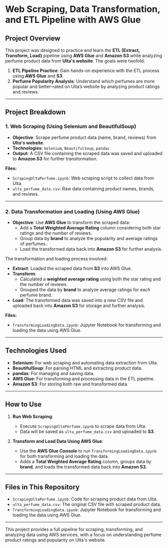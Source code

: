 # Web Scraping, Data Transformation, and ETL Pipeline with AWS Glue

## Project Overview

This project was designed to practice and learn the **ETL (Extract, Transform, Load)** pipeline using **AWS Glue** and **Amazon S3** while analyzing perfume product data from **Ulta's website**. The goals were twofold:

1. **ETL Pipeline Practice**: Gain hands-on experience with the ETL process using **AWS Glue** and **S3**.
2. **Perfume Popularity Analysis**: Understand which perfumes are more popular and better-rated on Ulta’s website by analyzing product ratings and reviews.

---

## Project Breakdown

### 1. Web Scraping (Using Selenium and BeautifulSoup)

- **Objective**: Scrape perfume product data (name, brand, reviews) from **Ulta's website**.
- **Technologies**: `Selenium`, `BeautifulSoup`, `pandas`
- **Output**: A CSV file containing the scraped data was saved and uploaded to **Amazon S3** for further transformation.

**Files:**
- `ScrapingUltaPerfume.ipynb`: Web scraping script to collect data from Ulta.
- `ulta_perfume_data.csv`: Raw data containing product names, brands, and reviews.

---

### 2. Data Transformation and Loading (Using AWS Glue)

- **Objective**: Use **AWS Glue** to transform the scraped data:
  - Add a **Total Weighted Average Rating** column considering both star ratings and the number of reviews.
  - Group data by **brand** to analyze the popularity and average ratings of perfumes.
  - Load the transformed data back into **Amazon S3** for further analysis.

The transformation and loading process involved:
- **Extract**: Loaded the scraped data from **S3** into AWS Glue.
- **Transform**: 
  - Calculated a **weighted average rating** using both the star rating and the number of reviews.
  - Grouped the data by **brand** to analyze average ratings for each perfume brand.
- **Load**: The transformed data was saved into a new CSV file and uploaded back into **Amazon S3** for storage and further analysis.

**Files:**
- `TransformingLoadingData.ipynb`: Jupyter Notebook for transforming and loading the data using AWS Glue.

---

## Technologies Used

- **Selenium**: For web scraping and automating data extraction from Ulta.
- **BeautifulSoup**: For parsing HTML and extracting product data.
- **pandas**: For managing and saving data.
- **AWS Glue**: For transforming and processing data in the ETL pipeline.
- **Amazon S3**: For storing both raw and transformed data.

---

## How to Use

1. **Run Web Scraping**:
   - Execute `ScrapingUltaPerfume.ipynb` to scrape data from Ulta.
   - Data will be saved as `ulta_perfume_data.csv` and uploaded to **S3**.

2. **Transform and Load Data Using AWS Glue**:
   - Use the **AWS Glue Console** to run `TransformingLoadingData.ipynb` for both transforming and loading the data.
   - Adds a **Total Weighted Average Rating** column, groups data by **brand**, and loads the transformed data back into **Amazon S3**.

---

## Files in This Repository

- `ScrapingUltaPerfume.ipynb`: Code for scraping product data from Ulta.
- `ulta_perfume_data.csv`: The original CSV file with scraped product data.
- `TransformingLoadingData.ipynb`: Jupyter Notebook for transforming and loading the data using AWS Glue.

---

This project provides a full pipeline for scraping, transforming, and analyzing data using AWS services, with a focus on understanding perfume product ratings and popularity on Ulta's website.
